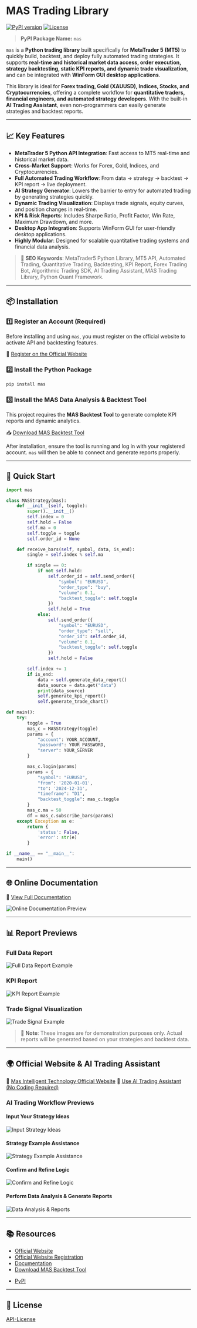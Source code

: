 # MAS Trading Library

[![PyPI version](https://img.shields.io/pypi/v/mas.svg)](https://pypi.org/project/mas/)
[![License](https://img.shields.io/github/license/yourname/mas-trading-lib.svg)](LICENSE)

> **PyPI Package Name:** `mas`
<!-- > **GitHub Repository:** `mas-trading-lib` -->

`mas` is a **Python trading library** built specifically for **MetaTrader 5 (MT5)** to quickly build, backtest, and deploy fully automated trading strategies.
It supports **real-time and historical market data access, order execution, strategy backtesting, static KPI reports, and dynamic trade visualization**, and can be integrated with **WinForm GUI desktop applications**.

This library is ideal for **Forex trading, Gold (XAUUSD), Indices, Stocks, and Cryptocurrencies**, offering a complete workflow for **quantitative traders, financial engineers, and automated strategy developers**. With the built-in **AI Trading Assistant**, even non-programmers can easily generate strategies and backtest reports.

---

## 📈 Key Features

* **MetaTrader 5 Python API Integration**: Fast access to MT5 real-time and historical market data.
* **Cross-Market Support**: Works for Forex, Gold, Indices, and Cryptocurrencies.
* **Full Automated Trading Workflow**: From data → strategy → backtest → KPI report → live deployment.
* **AI Strategy Generator**: Lowers the barrier to entry for automated trading by generating strategies quickly.
* **Dynamic Trading Visualization**: Displays trade signals, equity curves, and position changes in real-time.
* **KPI & Risk Reports**: Includes Sharpe Ratio, Profit Factor, Win Rate, Maximum Drawdown, and more.
* **Desktop App Integration**: Supports WinForm GUI for user-friendly desktop applications.
* **Highly Modular**: Designed for scalable quantitative trading systems and financial data analysis.

> 📌 **SEO Keywords**: MetaTrader5 Python Library, MT5 API, Automated Trading, Quantitative Trading, Backtesting, KPI Report, Forex Trading Bot, Algorithmic Trading SDK, AI Trading Assistant, MAS Trading Library, Python Quant Framework.

---

## 📦 Installation

### 1️⃣ Register an Account (Required)

Before installing and using `mas`, you must register on the official website to activate API and backtesting features.

🔗 [Register on the Official Website](https://mas.mindaismart.com/authentication/sign-up)

### 2️⃣ Install the Python Package

```bash
pip install mas
```

### 3️⃣ Install the MAS Data Analysis & Backtest Tool

This project requires the **MAS Backtest Tool** to generate complete KPI reports and dynamic analytics.

📥 [Download MAS Backtest Tool](https://mindaismart.com/product_lib)

After installation, ensure the tool is running and log in with your registered account. `mas` will then be able to connect and generate reports properly.

---

## 🚀 Quick Start

```python
import mas

class MASStrategy(mas):
    def __init__(self, toggle):
        super().__init__()
        self.index = 0
        self.hold = False
        self.ma = 0
        self.toggle = toggle
        self.order_id = None

    def receive_bars(self, symbol, data, is_end):
        single = self.index % self.ma

        if single == 0:
            if not self.hold:
                self.order_id = self.send_order({
                    "symbol": "EURUSD",
                    "order_type": "buy",
                    "volume": 0.1,
                    "backtest_toggle": self.toggle
                })
                self.hold = True
            else:
                self.send_order({
                    "symbol": "EURUSD",
                    "order_type": "sell",
                    "order_id": self.order_id,
                    "volume": 0.1,
                    "backtest_toggle": self.toggle
                })
                self.hold = False

        self.index += 1
        if is_end:
            data = self.generate_data_report()
            data_source = data.get("data")
            print(data_source)
            self.generate_kpi_report()
            self.generate_trade_chart()

def main():
    try:
        toggle = True
        mas_c = MASStrategy(toggle)
        params = {
            "account": YOUR_ACCOUNT,
            "password": YOUR_PASSWORD,
            "server": YOUR_SERVER
        }

        mas_c.login(params)
        params = {
            "symbol": "EURUSD",
            "from": '2020-01-01',
            "to": '2024-12-31',
            "timeframe": "D1",
            "backtest_toggle": mas_c.toggle
        }
        mas_c.ma = 50
        df = mas_c.subscribe_bars(params)
    except Exception as e:
        return {
            'status': False,
            'error': str(e)
        }

if __name__ == "__main__":
    main()
```

---

## 🌐 Online Documentation

📖 [View Full Documentation](https://doc.mindaismart.com/)

![Online Documentation Preview](https://github.com/ma2750335/mas-img/blob/main/lib/lib_1.jpg?raw=true)

---

## 📊 Report Previews

### Full Data Report

![Full Data Report Example](https://github.com/ma2750335/mas-img/blob/main/lib/lib_4.jpg?raw=true)

### KPI Report

![KPI Report Example](https://github.com/ma2750335/mas-img/blob/main/lib/lib_5.jpg?raw=true)

### Trade Signal Visualization

![Trade Signal Example](https://github.com/ma2750335/mas-img/blob/main/lib/lib_8.jpg?raw=true)

> 📌 **Note**: These images are for demonstration purposes only. Actual reports will be generated based on your strategies and backtest data.

---

## 🌍 Official Website & AI Trading Assistant

🔗 [Mas Intelligent Technology Official Website](https://mindaismart.com/)
🤖 [Use AI Trading Assistant (No Coding Required)](https://mindaismart.com/product_ai)

### AI Trading Workflow Previews

#### Input Your Strategy Ideas

![Input Strategy Ideas](https://github.com/ma2750335/mas-img/blob/main/ai/ai_1.jpg?raw=true)

#### Strategy Example Assistance

![Strategy Example Assistance](https://github.com/ma2750335/mas-img/blob/main/ai/ai_2.jpg?raw=true)

#### Confirm and Refine Logic

![Confirm and Refine Logic](https://github.com/ma2750335/mas-img/blob/main/ai/ai_3.jpg?raw=true)

#### Perform Data Analysis & Generate Reports

![Data Analysis & Reports](https://github.com/ma2750335/mas-img/blob/main/ai/ai_4.jpg?raw=true)

---

## 📚 Resources

* [Official Website](https://mindaismart.com/)
* [Official Website Registration](https://mas.mindaismart.com/authentication/sign-up)
* [Documentation](https://doc.mindaismart.com/)
* [Download MAS Backtest Tool](https://mindaismart.com/product_lib)
<!-- * [GitHub](https://github.com/ma2750335/mas-trading-lib) -->
* [PyPI](https://pypi.org/project/mas/)

---

## 📄 License

[API-License](https://mindaismart.com/terms_api)
